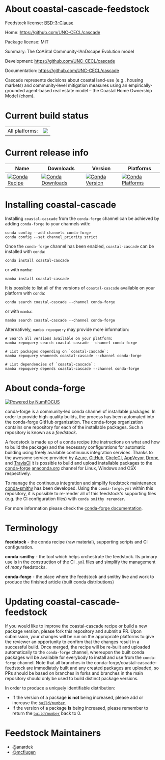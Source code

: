About coastal-cascade-feedstock
===============================

Feedstock license: [BSD-3-Clause](https://github.com/conda-forge/coastal-cascade-feedstock/blob/main/LICENSE.txt)

Home: https://github.com/UNC-CECL/cascade

Package license: MIT

Summary: The CoAStal Community-lAnDscape Evolution model

Development: https://github.com/UNC-CECL/cascade

Documentation: https://github.com/UNC-CECL/cascade

Cascade represents decisions about coastal land-use (e.g., housing markets) and
community-level mitigation measures using an empirically-grounded agent-based
real estate model – the Coastal Home Ownership Model (chom).


Current build status
====================


<table><tr><td>All platforms:</td>
    <td>
      <a href="https://dev.azure.com/conda-forge/feedstock-builds/_build/latest?definitionId=18903&branchName=main">
        <img src="https://dev.azure.com/conda-forge/feedstock-builds/_apis/build/status/coastal-cascade-feedstock?branchName=main">
      </a>
    </td>
  </tr>
</table>

Current release info
====================

| Name | Downloads | Version | Platforms |
| --- | --- | --- | --- |
| [![Conda Recipe](https://img.shields.io/badge/recipe-coastal--cascade-green.svg)](https://anaconda.org/conda-forge/coastal-cascade) | [![Conda Downloads](https://img.shields.io/conda/dn/conda-forge/coastal-cascade.svg)](https://anaconda.org/conda-forge/coastal-cascade) | [![Conda Version](https://img.shields.io/conda/vn/conda-forge/coastal-cascade.svg)](https://anaconda.org/conda-forge/coastal-cascade) | [![Conda Platforms](https://img.shields.io/conda/pn/conda-forge/coastal-cascade.svg)](https://anaconda.org/conda-forge/coastal-cascade) |

Installing coastal-cascade
==========================

Installing `coastal-cascade` from the `conda-forge` channel can be achieved by adding `conda-forge` to your channels with:

```
conda config --add channels conda-forge
conda config --set channel_priority strict
```

Once the `conda-forge` channel has been enabled, `coastal-cascade` can be installed with `conda`:

```
conda install coastal-cascade
```

or with `mamba`:

```
mamba install coastal-cascade
```

It is possible to list all of the versions of `coastal-cascade` available on your platform with `conda`:

```
conda search coastal-cascade --channel conda-forge
```

or with `mamba`:

```
mamba search coastal-cascade --channel conda-forge
```

Alternatively, `mamba repoquery` may provide more information:

```
# Search all versions available on your platform:
mamba repoquery search coastal-cascade --channel conda-forge

# List packages depending on `coastal-cascade`:
mamba repoquery whoneeds coastal-cascade --channel conda-forge

# List dependencies of `coastal-cascade`:
mamba repoquery depends coastal-cascade --channel conda-forge
```


About conda-forge
=================

[![Powered by
NumFOCUS](https://img.shields.io/badge/powered%20by-NumFOCUS-orange.svg?style=flat&colorA=E1523D&colorB=007D8A)](https://numfocus.org)

conda-forge is a community-led conda channel of installable packages.
In order to provide high-quality builds, the process has been automated into the
conda-forge GitHub organization. The conda-forge organization contains one repository
for each of the installable packages. Such a repository is known as a *feedstock*.

A feedstock is made up of a conda recipe (the instructions on what and how to build
the package) and the necessary configurations for automatic building using freely
available continuous integration services. Thanks to the awesome service provided by
[Azure](https://azure.microsoft.com/en-us/services/devops/), [GitHub](https://github.com/),
[CircleCI](https://circleci.com/), [AppVeyor](https://www.appveyor.com/),
[Drone](https://cloud.drone.io/welcome), and [TravisCI](https://travis-ci.com/)
it is possible to build and upload installable packages to the
[conda-forge](https://anaconda.org/conda-forge) [anaconda.org](https://anaconda.org/)
channel for Linux, Windows and OSX respectively.

To manage the continuous integration and simplify feedstock maintenance
[conda-smithy](https://github.com/conda-forge/conda-smithy) has been developed.
Using the ``conda-forge.yml`` within this repository, it is possible to re-render all of
this feedstock's supporting files (e.g. the CI configuration files) with ``conda smithy rerender``.

For more information please check the [conda-forge documentation](https://conda-forge.org/docs/).

Terminology
===========

**feedstock** - the conda recipe (raw material), supporting scripts and CI configuration.

**conda-smithy** - the tool which helps orchestrate the feedstock.
                   Its primary use is in the construction of the CI ``.yml`` files
                   and simplify the management of *many* feedstocks.

**conda-forge** - the place where the feedstock and smithy live and work to
                  produce the finished article (built conda distributions)


Updating coastal-cascade-feedstock
==================================

If you would like to improve the coastal-cascade recipe or build a new
package version, please fork this repository and submit a PR. Upon submission,
your changes will be run on the appropriate platforms to give the reviewer an
opportunity to confirm that the changes result in a successful build. Once
merged, the recipe will be re-built and uploaded automatically to the
`conda-forge` channel, whereupon the built conda packages will be available for
everybody to install and use from the `conda-forge` channel.
Note that all branches in the conda-forge/coastal-cascade-feedstock are
immediately built and any created packages are uploaded, so PRs should be based
on branches in forks and branches in the main repository should only be used to
build distinct package versions.

In order to produce a uniquely identifiable distribution:
 * If the version of a package **is not** being increased, please add or increase
   the [``build/number``](https://docs.conda.io/projects/conda-build/en/latest/resources/define-metadata.html#build-number-and-string).
 * If the version of a package **is** being increased, please remember to return
   the [``build/number``](https://docs.conda.io/projects/conda-build/en/latest/resources/define-metadata.html#build-number-and-string)
   back to 0.

Feedstock Maintainers
=====================

* [@anardek](https://github.com/anardek/)
* [@mcflugen](https://github.com/mcflugen/)


